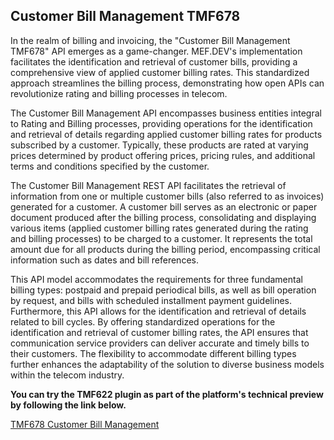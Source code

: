 ## Customer Bill Management TMF678
In the realm of billing and invoicing, the "Customer Bill Management TMF678" API emerges as a game-changer. MEF.DEV's implementation facilitates the identification and retrieval of customer bills, providing a comprehensive view of applied customer billing rates. This standardized approach streamlines the billing process, demonstrating how open APIs can revolutionize rating and billing processes in telecom.

The Customer Bill Management API encompasses business entities integral to Rating and Billing processes, providing operations for the identification and retrieval of details regarding applied customer billing rates for products subscribed by a customer. Typically, these products are rated at varying prices determined by product offering prices, pricing rules, and additional terms and conditions specified by the customer.

The Customer Bill Management REST API facilitates the retrieval of information from one or multiple customer bills (also referred to as invoices) generated for a customer. A customer bill serves as an electronic or paper document produced after the billing process, consolidating and displaying various items (applied customer billing rates generated during the rating and billing processes) to be charged to a customer. It represents the total amount due for all products during the billing period, encompassing critical information such as dates and bill references.

This API model accommodates the requirements for three fundamental billing types: postpaid and prepaid periodical bills, as well as bill operation by request, and bills with scheduled installment payment guidelines. Furthermore, this API allows for the identification and retrieval of details related to bill cycles. By offering standardized operations for the identification and retrieval of customer billing rates, the API ensures that communication service providers can deliver accurate and timely bills to their customers. The flexibility to accommodate different billing types further enhances the adaptability of the solution to diverse business models within the telecom industry.

**You can try the TMF622 plugin as part of the platform's technical preview by following the link below.**

[TMF678 Customer Bill Management](https://preview.mef.dev/store/service/99/rflnk/wsvfcV0ECUiTog2b%2Fv2PmCJMkMdhSXKjoyJe5Ziwl6L2%2FsEhxbNHs0%2FK9YZqm%2Bxt)
